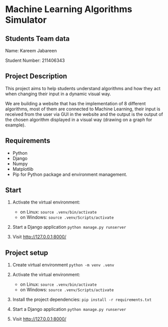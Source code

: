 # Machine Learning Algorithms Simulator
## Students Team data

Name: Kareem Jabareen

Student Number: 211406343


## Project Description

This project aims to help students understand algorithms and how they act when changing their input in a dynamic visual way.

We are building a website that has the implementation of 8 different algorithms, most of them are connected to Machine Learning, their input is received from the user via GUI in the website and the output is the output of the chosen algorithm displayed in a visual way (drawing on a graph for example).

## Requirements
   - Python
   - Django
   - Numpy
   - Matplotlib
   - Pip for Python package and environment management.

## Start

1. Activate the virtual environment:

   - on Linux: `source .venv/bin/activate`
   - on Windows: `source .venv/Scripts/activate`


2. Start a Django application `python manage.py runserver`

3. Visit http://127.0.0.1:8000/

## Project setup

1. Create virtual environment `python -m venv .venv`

2. Activate the virtual environment:

   - on Linux: `source .venv/bin/activate`
   - on Windows: `source .venv/Scripts/activate`


3. Install the project dependencies: `pip install -r requirements.txt`

4. Start a Django application `python manage.py runserver`

5. Visit http://127.0.0.1:8000/
